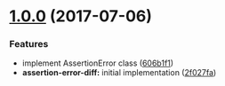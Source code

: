 <a name="1.0.0"></a>
# [1.0.0](https://github.com/TylorS/assertion-error-diff/compare/606b1f1...v1.0.0) (2017-07-06)


### Features

* implement AssertionError class ([606b1f1](https://github.com/TylorS/assertion-error-diff/commit/606b1f1))
* **assertion-error-diff:** initial implementation ([2f027fa](https://github.com/TylorS/assertion-error-diff/commit/2f027fa))



